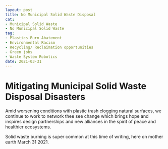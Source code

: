 ```yaml
---
layout: post
title: No Municipal Solid Waste Disposal
cat:
- Municipal Solid Waste
- No Municipal Solid Waste
tag:
- Plastics Burn Abatement
- Environmental Racism
- Recycling/ Reclaimation opportunities
- Green jobs
- Waste System Robotics
date: 2021-03-31
---
```


Mitigating Municipal Solid Waste Disposal Disasters
===================================================

Amid worsening conditions with plastic trash clogging natural surfaces, we continue to work to network thee see change which brings hope and inspires design partnerships and new alliances in the spirit of peace and healthier ecosystems.

Solid waste burning is super common at this time of writing, here on mother earth March 31 2021.

